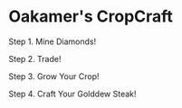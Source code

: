 # Oakamer's CropCraft


Step 1. Mine Diamonds!

Step 2. Trade!

Step 3. Grow Your Crop!

Step 4. Craft Your Golddew Steak!


